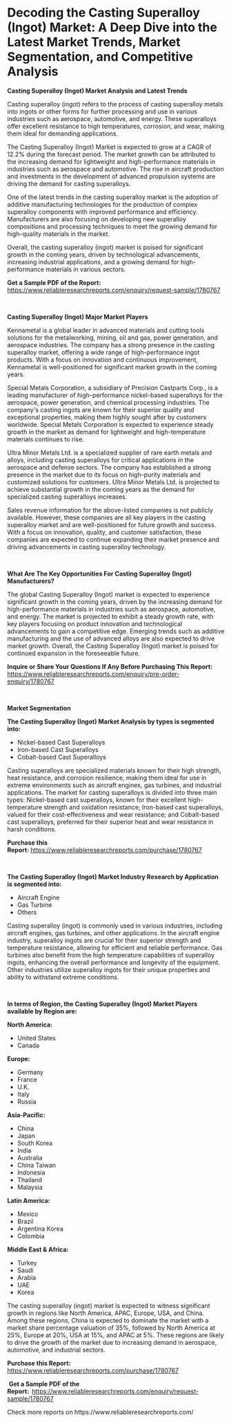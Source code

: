 <p><h1>Decoding the Casting Superalloy (Ingot) Market: A Deep Dive into the Latest Market Trends, Market Segmentation, and Competitive Analysis</h1></p><p><strong>Casting Superalloy (Ingot) Market Analysis and Latest Trends</strong></p>
<p><p>Casting superalloy (ingot) refers to the process of casting superalloy metals into ingots or other forms for further processing and use in various industries such as aerospace, automotive, and energy. These superalloys offer excellent resistance to high temperatures, corrosion, and wear, making them ideal for demanding applications.</p><p>The Casting Superalloy (Ingot) Market is expected to grow at a CAGR of 12.2% during the forecast period. The market growth can be attributed to the increasing demand for lightweight and high-performance materials in industries such as aerospace and automotive. The rise in aircraft production and investments in the development of advanced propulsion systems are driving the demand for casting superalloys.</p><p>One of the latest trends in the casting superalloy market is the adoption of additive manufacturing technologies for the production of complex superalloy components with improved performance and efficiency. Manufacturers are also focusing on developing new superalloy compositions and processing techniques to meet the growing demand for high-quality materials in the market.</p><p>Overall, the casting superalloy (ingot) market is poised for significant growth in the coming years, driven by technological advancements, increasing industrial applications, and a growing demand for high-performance materials in various sectors.</p></p>
<p><strong>Get a Sample PDF of the Report:&nbsp;</strong> <a href="https://www.reliableresearchreports.com/enquiry/request-sample/1780767">https://www.reliableresearchreports.com/enquiry/request-sample/1780767</a></p>
<p>&nbsp;</p>
<p><strong>Casting Superalloy (Ingot) Major Market Players</strong></p>
<p><p>Kennametal is a global leader in advanced materials and cutting tools solutions for the metalworking, mining, oil and gas, power generation, and aerospace industries. The company has a strong presence in the casting superalloy market, offering a wide range of high-performance ingot products. With a focus on innovation and continuous improvement, Kennametal is well-positioned for significant market growth in the coming years.</p><p>Special Metals Corporation, a subsidiary of Precision Castparts Corp., is a leading manufacturer of high-performance nickel-based superalloys for the aerospace, power generation, and chemical processing industries. The company's casting ingots are known for their superior quality and exceptional properties, making them highly sought after by customers worldwide. Special Metals Corporation is expected to experience steady growth in the market as demand for lightweight and high-temperature materials continues to rise.</p><p>Ultra Minor Metals Ltd. is a specialized supplier of rare earth metals and alloys, including casting superalloys for critical applications in the aerospace and defense sectors. The company has established a strong presence in the market due to its focus on high-purity materials and customized solutions for customers. Ultra Minor Metals Ltd. is projected to achieve substantial growth in the coming years as the demand for specialized casting superalloys increases.</p><p>Sales revenue information for the above-listed companies is not publicly available. However, these companies are all key players in the casting superalloy market and are well-positioned for future growth and success. With a focus on innovation, quality, and customer satisfaction, these companies are expected to continue expanding their market presence and driving advancements in casting superalloy technology.</p></p>
<p>&nbsp;</p>
<p><strong>What Are The Key Opportunities For Casting Superalloy (Ingot) Manufacturers?</strong></p>
<p><p>The global Casting Superalloy (Ingot) market is expected to experience significant growth in the coming years, driven by the increasing demand for high-performance materials in industries such as aerospace, automotive, and energy. The market is projected to exhibit a steady growth rate, with key players focusing on product innovation and technological advancements to gain a competitive edge. Emerging trends such as additive manufacturing and the use of advanced alloys are also expected to drive market growth. Overall, the Casting Superalloy (Ingot) market is poised for continued expansion in the foreseeable future.</p></p>
<p><strong>Inquire or Share Your Questions If Any Before Purchasing This Report:</strong> <a href="https://www.reliableresearchreports.com/enquiry/pre-order-enquiry/1780767">https://www.reliableresearchreports.com/enquiry/pre-order-enquiry/1780767</a></p>
<p>&nbsp;</p>
<p><strong>Market Segmentation</strong></p>
<p><strong>The Casting Superalloy (Ingot) Market Analysis by types is segmented into:</strong></p>
<p><ul><li>Nickel-based Cast Superalloys</li><li>Iron-based Cast Superalloys</li><li>Cobalt-based Cast Superalloys</li></ul></p>
<p><p>Casting superalloys are specialized materials known for their high strength, heat resistance, and corrosion resilience, making them ideal for use in extreme environments such as aircraft engines, gas turbines, and industrial applications. The market for casting superalloys is divided into three main types: Nickel-based cast superalloys, known for their excellent high-temperature strength and oxidation resistance; Iron-based cast superalloys, valued for their cost-effectiveness and wear resistance; and Cobalt-based cast superalloys, preferred for their superior heat and wear resistance in harsh conditions.</p></p>
<p><strong>Purchase this Report:&nbsp;</strong><a href="https://www.reliableresearchreports.com/purchase/1780767">https://www.reliableresearchreports.com/purchase/1780767</a></p>
<p>&nbsp;</p>
<p><strong>The Casting Superalloy (Ingot) Market Industry Research by Application is segmented into:</strong></p>
<p><ul><li>Aircraft Engine</li><li>Gas Turbine</li><li>Others</li></ul></p>
<p><p>Casting superalloy (ingot) is commonly used in various industries, including aircraft engines, gas turbines, and other applications. In the aircraft engine industry, superalloy ingots are crucial for their superior strength and temperature resistance, allowing for efficient and reliable performance. Gas turbines also benefit from the high temperature capabilities of superalloy ingots, enhancing the overall performance and longevity of the equipment. Other industries utilize superalloy ingots for their unique properties and ability to withstand extreme conditions.</p></p>
<p>&nbsp;</p>
<p><strong>In terms of Region, the Casting Superalloy (Ingot) Market Players available by Region are:</strong></p>
<p>
    <p> <strong> North America: </strong>
        <ul>
            <li>United States</li>
            <li>Canada</li>
        </ul>
        </p> 
    <p> <strong> Europe: </strong>
        <ul>
            <li>Germany</li>
            <li>France</li>
            <li>U.K.</li>
            <li>Italy</li>
            <li>Russia</li>
        </ul>
        </p> 
    <p> <strong> Asia-Pacific: </strong>
        <ul>
            <li>China</li>
            <li>Japan</li>
            <li>South Korea</li>
            <li>India</li>
            <li>Australia</li>
            <li>China Taiwan</li>
            <li>Indonesia</li>
            <li>Thailand</li>
            <li>Malaysia</li>
        </ul>
        </p> 
    <p> <strong> Latin America: </strong>
        <ul>
            <li>Mexico</li>
            <li>Brazil</li>
            <li>Argentina Korea</li>
            <li>Colombia</li>
        </ul>
        </p> 
    <p> <strong> Middle East & Africa: </strong>
        <ul>
            <li>Turkey</li>
            <li>Saudi</li>
            <li>Arabia</li>
            <li>UAE</li>
            <li>Korea</li>
        </ul>
    </p>
    </p>
<p><p>The casting superalloy (ingot) market is expected to witness significant growth in regions like North America, APAC, Europe, USA, and China. Among these regions, China is expected to dominate the market with a market share percentage valuation of 35%, followed by North America at 25%, Europe at 20%, USA at 15%, and APAC at 5%. These regions are likely to drive the growth of the market due to increasing demand in aerospace, automotive, and industrial sectors.</p></p>
<p><strong>Purchase this Report: </strong><a href="https://www.reliableresearchreports.com/purchase/1780767">https://www.reliableresearchreports.com/purchase/1780767</a></p>
<p>&nbsp;<strong>Get a Sample PDF of the Report:&nbsp;&nbsp;</strong><a href="https://www.reliableresearchreports.com/enquiry/request-sample/1780767">https://www.reliableresearchreports.com/enquiry/request-sample/1780767</a></p>
<p><strong></strong></p>
<p>Check more reports on https://www.reliableresearchreports.com/</p>